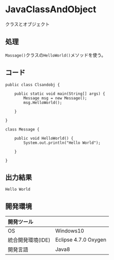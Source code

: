 # JavaClassAndObject
クラスとオブジェクト

## 処理
`Massage()`クラスの`HelloWorld()`メソッドを使う。

## コード
```
public class Clsandobj {

	public static void main(String[] args) {
		Message msg = new Message();
		msg.HelloWorld();

	}

}

class Message {

	public void HelloWorld() {
		System.out.println("Hello World");

	}

}
```

## 出力結果
```
Hello World
```

## 開発環境
| 開発ツール |  |
|:-|:-|
| OS | Windows10 |
| 統合開発環境(IDE) | Eclipse 4.7.0 Oxygen |
| 開発言語 | Java8 |
